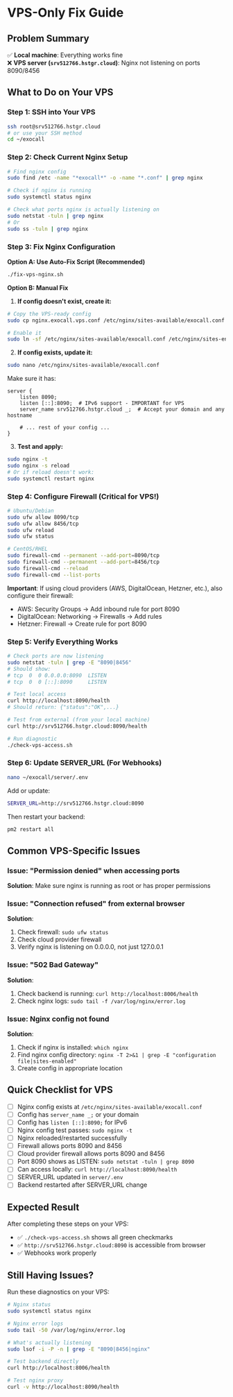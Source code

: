 # VPS-Only Fix Guide

## Problem Summary

✅ **Local machine**: Everything works fine  
❌ **VPS server (`srv512766.hstgr.cloud`)**: Nginx not listening on ports 8090/8456

## What to Do on Your VPS

### Step 1: SSH into Your VPS

```bash
ssh root@srv512766.hstgr.cloud
# or use your SSH method
cd ~/exocall
```

### Step 2: Check Current Nginx Setup

```bash
# Find nginx config
sudo find /etc -name "*exocall*" -o -name "*.conf" | grep nginx

# Check if nginx is running
sudo systemctl status nginx

# Check what ports nginx is actually listening on
sudo netstat -tuln | grep nginx
# Or
sudo ss -tuln | grep nginx
```

### Step 3: Fix Nginx Configuration

**Option A: Use Auto-Fix Script (Recommended)**

```bash
./fix-vps-nginx.sh
```

**Option B: Manual Fix**

1. **If config doesn't exist, create it:**

```bash
# Copy the VPS-ready config
sudo cp nginx.exocall.vps.conf /etc/nginx/sites-available/exocall.conf

# Enable it
sudo ln -sf /etc/nginx/sites-available/exocall.conf /etc/nginx/sites-enabled/exocall.conf
```

2. **If config exists, update it:**

```bash
sudo nano /etc/nginx/sites-available/exocall.conf
```

Make sure it has:

```nginx
server {
    listen 8090;
    listen [::]:8090;  # IPv6 support - IMPORTANT for VPS
    server_name srv512766.hstgr.cloud _;  # Accept your domain and any hostname

    # ... rest of your config ...
}
```

3. **Test and apply:**

```bash
sudo nginx -t
sudo nginx -s reload
# Or if reload doesn't work:
sudo systemctl restart nginx
```

### Step 4: Configure Firewall (Critical for VPS!)

```bash
# Ubuntu/Debian
sudo ufw allow 8090/tcp
sudo ufw allow 8456/tcp
sudo ufw reload
sudo ufw status

# CentOS/RHEL
sudo firewall-cmd --permanent --add-port=8090/tcp
sudo firewall-cmd --permanent --add-port=8456/tcp
sudo firewall-cmd --reload
sudo firewall-cmd --list-ports
```

**Important**: If using cloud providers (AWS, DigitalOcean, Hetzner, etc.), also configure their firewall:

- AWS: Security Groups → Add inbound rule for port 8090
- DigitalOcean: Networking → Firewalls → Add rules
- Hetzner: Firewall → Create rule for port 8090

### Step 5: Verify Everything Works

```bash
# Check ports are now listening
sudo netstat -tuln | grep -E "8090|8456"
# Should show:
# tcp  0  0 0.0.0.0:8090  LISTEN
# tcp  0  0 [::]:8090     LISTEN

# Test local access
curl http://localhost:8090/health
# Should return: {"status":"OK",...}

# Test from external (from your local machine)
curl http://srv512766.hstgr.cloud:8090/health

# Run diagnostic
./check-vps-access.sh
```

### Step 6: Update SERVER_URL (For Webhooks)

```bash
nano ~/exocall/server/.env
```

Add or update:

```bash
SERVER_URL=http://srv512766.hstgr.cloud:8090
```

Then restart your backend:

```bash
pm2 restart all
```

## Common VPS-Specific Issues

### Issue: "Permission denied" when accessing ports

**Solution**: Make sure nginx is running as root or has proper permissions

### Issue: "Connection refused" from external browser

**Solution**:

1. Check firewall: `sudo ufw status`
2. Check cloud provider firewall
3. Verify nginx is listening on 0.0.0.0, not just 127.0.0.1

### Issue: "502 Bad Gateway"

**Solution**:

1. Check backend is running: `curl http://localhost:8006/health`
2. Check nginx logs: `sudo tail -f /var/log/nginx/error.log`

### Issue: Nginx config not found

**Solution**:

1. Check if nginx is installed: `which nginx`
2. Find nginx config directory: `nginx -T 2>&1 | grep -E "configuration file|sites-enabled"`
3. Create config in appropriate location

## Quick Checklist for VPS

- [ ] Nginx config exists at `/etc/nginx/sites-available/exocall.conf`
- [ ] Config has `server_name _;` or your domain
- [ ] Config has `listen [::]:8090;` for IPv6
- [ ] Nginx config test passes: `sudo nginx -t`
- [ ] Nginx reloaded/restarted successfully
- [ ] Firewall allows ports 8090 and 8456
- [ ] Cloud provider firewall allows ports 8090 and 8456
- [ ] Port 8090 shows as LISTEN: `sudo netstat -tuln | grep 8090`
- [ ] Can access locally: `curl http://localhost:8090/health`
- [ ] SERVER_URL updated in `server/.env`
- [ ] Backend restarted after SERVER_URL change

## Expected Result

After completing these steps on your VPS:

- ✅ `./check-vps-access.sh` shows all green checkmarks
- ✅ `http://srv512766.hstgr.cloud:8090` is accessible from browser
- ✅ Webhooks work properly

## Still Having Issues?

Run these diagnostics on your VPS:

```bash
# Nginx status
sudo systemctl status nginx

# Nginx error logs
sudo tail -50 /var/log/nginx/error.log

# What's actually listening
sudo lsof -i -P -n | grep -E "8090|8456|nginx"

# Test backend directly
curl http://localhost:8006/health

# Test nginx proxy
curl -v http://localhost:8090/health
```
